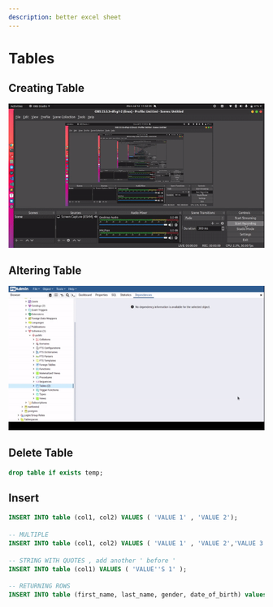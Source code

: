 ```yaml
---
description: better excel sheet
---
```


# Tables

## Creating Table 

![](../.gitbook/assets/output%20%281%29.gif)

## Altering Table

![](../.gitbook/assets/output%20%282%29.gif)

## Delete Table

```sql
drop table if exists temp;
```

## Insert 

```sql
INSERT INTO table (col1, col2) VALUES ( 'VALUE 1' , 'VALUE 2');

-- MULTIPLE
INSERT INTO table (col1, col2) VALUES ( 'VALUE 1' , 'VALUE 2','VALUE 3','VALUE 4');

-- STRING WITH QUOTES , add another ' before '
INSERT INTO table (col1) VALUES ( 'VALUE''S 1' );

-- RETURNING ROWS
INSERT INTO table (first_name, last_name, gender, date_of_birth) values ('Uday','Yadav','F',now()) RETURNING *;
```





